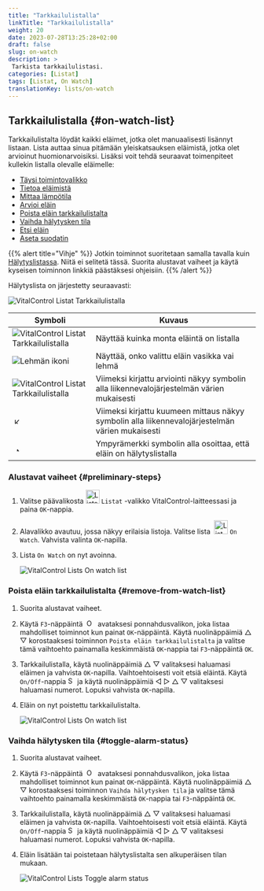 ```yaml
---
title: "Tarkkailulistalla"
linkTitle: "Tarkkailulistalla"
weight: 20
date: 2023-07-28T13:25:28+02:00
draft: false
slug: on-watch
description: >
 Tarkista tarkkailulistasi.
categories: [Listat]
tags: [Listat, On Watch]
translationKey: lists/on-watch
---
```

## Tarkkailulistalla {#on-watch-list}

Tarkkailulistalta löydät kaikki eläimet, jotka olet manuaalisesti lisännyt listaan. Lista auttaa sinua pitämään yleiskatsauksen eläimistä, jotka olet arvioinut huomionarvoisiksi. Lisäksi voit tehdä seuraavat toimenpiteet kullekin listalla olevalle eläimelle:

- [Täysi toimintovalikko](../alarm/#täydellinen-toimintovalikko)
- [Tietoa eläimistä](../alarm/#tieto-eläimistä)
- [Mittaa lämpötila](../alarm/#mittaa-lämpötila)
- [Arvioi eläin](../alarm/#arvioi-eläin)
- [Poista eläin tarkkailulistalta](#poista-eläin-tarkkailulistalta)
- [Vaihda hälytysken tila](#vaihda-hälytysken-tila)
- [Etsi eläin](../alarm/#etsi-eläin)
- [Aseta suodatin](../alarm/#aseta-suodatin)

{{% alert title="Vihje" %}}
Jotkin toiminnot suoritetaan samalla tavalla kuin [Hälytyslistassa](../alarm). Niitä ei selitetä tässä. Suorita alustavat vaiheet ja käytä kyseisen toiminnon linkkiä päästäksesi ohjeisiin.
{{% /alert %}}

Hälytyslista on järjestetty seuraavasti:

   ![VitalControl Listat Tarkkailulistalla](../images/onwatchstructure.png "Tarkkailulistan rakenne")

|Symboli   | Kuvaus
|---------|-----
| ![VitalControl Listat Tarkkailulistalla](../images/kopf.png "Lauman koko laskuri") | Näyttää kuinka monta eläintä on listalla
| ![Lehmän ikoni](../images/kopf2.png "Lehmän pää") | Näyttää, onko valittu eläin vasikka vai lehmä
| ![VitalControl Listat Tarkkailulistalla](../images/auge.png "Arviointi") | Viimeksi kirjattu arviointi näkyy symbolin alla liikennevalojärjestelmän värien mukaisesti
| &nbsp;<img src="/icons/actions/temperature.svg" width="12" align="bottom" alt="Kehon lämpötila" title="Kehon lämpötila" /> | Viimeksi kirjattu kuumeen mittaus näkyy symbolin alla liikennevalojärjestelmän värien mukaisesti
| &nbsp;&nbsp;<img src="/icons/header/alarm.svg" width="8" align="bottom" alt="Näytä eläin hälytyksessä" title="Eläin hälytyksessä" /> | Ympyrämerkki symbolin alla osoittaa, että eläin on hälytyslistalla

### Alustavat vaiheet {#preliminary-steps}

1. Valitse päävalikosta <img src="/icons/main/lists.svg" width="28" align="bottom" alt="Lists" /> `Listat` -valikko VitalControl-laitteessasi ja paina `OK`-nappia.

2. Alavalikko avautuu, jossa näkyy erilaisia listoja. Valitse lista &nbsp;<img src="/icons/lists/onwatch.svg" width="28" align="bottom" alt="List 'On watch'" /> `On Watch`. Vahvista valinta `OK`-napilla.

3. Lista `On Watch` on nyt avoinna.

   ![VitalControl Lists On watch list](../images/firststeps2.png "Alustavat vaiheet")

### Poista eläin tarkkailulistalta {#remove-from-watch-list}

1. Suorita alustavat vaiheet.

2. Käytä `F3`-näppäintä &nbsp;<img src="/icons/footer/open-popup.svg" width="15" align="bottom" alt="Open popup" />&nbsp; avataksesi ponnahdusvalikon, joka listaa mahdolliset toiminnot kun painat `OK`-näppäintä. Käytä nuolinäppäimiä △ ▽ korostaaksesi toiminnon `Poista eläin tarkkailulistalta` ja valitse tämä vaihtoehto painamalla keskimmäistä `OK`-nappia tai `F3`-näppäintä `OK`.

3. Tarkkailulistalla, käytä nuolinäppäimiä △ ▽ valitaksesi haluamasi eläimen ja vahvista `OK`-napilla. Vaihtoehtoisesti voit etsiä eläintä. Käytä `On/Off`-nappia <img src="/icons/footer/search.svg" width="15" align="bottom" alt="Search" /> ja käytä nuolinäppäimiä ◁ ▷ △ ▽ valitaksesi haluamasi numerot. Lopuksi vahvista `OK`-napilla.

4. Eläin on nyt poistettu tarkkailulistalta.

   ![VitalControl Lists On watch list](../images/remove.png "Poista eläin tarkkailulistalta")

### Vaihda hälytysken tila {#toggle-alarm-status}

1. Suorita alustavat vaiheet.

2. Käytä `F3`-näppäintä &nbsp;<img src="/icons/footer/open-popup.svg" width="15" align="bottom" alt="Open popup" />&nbsp; avataksesi ponnahdusvalikon, joka listaa mahdolliset toiminnot kun painat `OK`-näppäintä. Käytä nuolinäppäimiä △ ▽ korostaaksesi toiminnon `Vaihda hälytysken tila` ja valitse tämä vaihtoehto painamalla keskimmäistä `OK`-nappia tai `F3`-näppäintä `OK`.

3. Tarkkailulistalla, käytä nuolinäppäimiä △ ▽ valitaksesi haluamasi eläimen ja vahvista `OK`-napilla. Vaihtoehtoisesti voit etsiä eläintä. Käytä `On/Off`-nappia <img src="/icons/footer/search.svg" width="15" align="bottom" alt="Search" /> ja käytä nuolinäppäimiä ◁ ▷ △ ▽ valitaksesi haluamasi numerot. Lopuksi vahvista `OK`-napilla.

4. Eläin lisätään tai poistetaan hälytyslistalta sen alkuperäisen tilan mukaan.

   ![VitalControl Lists Toggle alarm status](../images/alarmstatus.png "Vaihda hälytysken tila")

